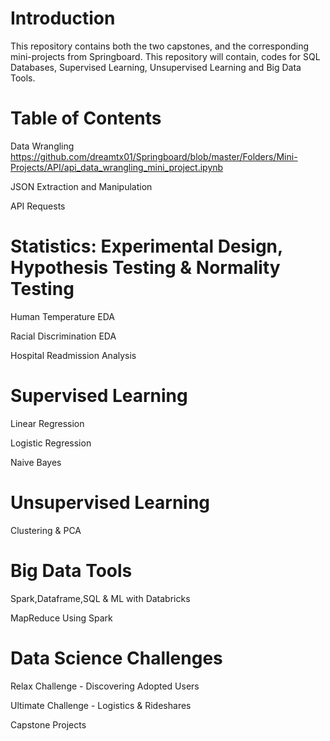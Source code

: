 # Introduction

This repository contains both the two capstones, and the corresponding mini-projects from Springboard. This repository will contain, codes for SQL Databases, Supervised Learning, Unsupervised Learning and Big Data Tools.


# Table of Contents

Data Wrangling <https://github.com/dreamtx01/Springboard/blob/master/Folders/Mini-Projects/API/api_data_wrangling_mini_project.ipynb>

JSON Extraction and Manipulation

API Requests

# Statistics: Experimental Design, Hypothesis Testing & Normality Testing
Human Temperature EDA

Racial Discrimination EDA

Hospital Readmission Analysis

# Supervised Learning
Linear Regression

Logistic Regression

Naive Bayes

# Unsupervised Learning
Clustering & PCA

# Big Data Tools
Spark,Dataframe,SQL & ML with Databricks

MapReduce Using Spark

# Data Science Challenges
Relax Challenge - Discovering Adopted Users

Ultimate Challenge - Logistics & Rideshares


Capstone Projects






